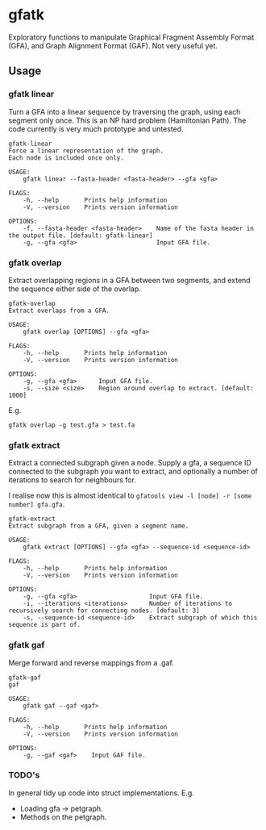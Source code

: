 # gfatk

Exploratory functions to manipulate Graphical Fragment Assembly Format (GFA), and Graph Alignment Format (GAF). Not very useful yet.

## Usage

### gfatk linear

Turn a GFA into a linear sequence by traversing the graph, using each segment only once. This is an NP hard problem (Hamiltonian Path). The code currently is very much prototype and untested.

```
gfatk-linear 
Force a linear representation of the graph.
Each node is included once only.

USAGE:
    gfatk linear --fasta-header <fasta-header> --gfa <gfa>

FLAGS:
    -h, --help       Prints help information
    -V, --version    Prints version information

OPTIONS:
    -f, --fasta-header <fasta-header>    Name of the fasta header in the output file. [default: gfatk-linear]
    -g, --gfa <gfa>                      Input GFA file.
```

### gfatk overlap

Extract overlapping regions in a GFA between two segments, and extend the sequence either side of the overlap.

```
gfatk-overlap 
Extract overlaps from a GFA.

USAGE:
    gfatk overlap [OPTIONS] --gfa <gfa>

FLAGS:
    -h, --help       Prints help information
    -V, --version    Prints version information

OPTIONS:
    -g, --gfa <gfa>      Input GFA file.
    -s, --size <size>    Region around overlap to extract. [default: 1000]
```

E.g. 

`gfatk overlap -g test.gfa > test.fa`

### gfatk extract

Extract a connected subgraph given a node. Supply a gfa, a sequence ID connected to the subgraph you want to extract, and optionally a number of iterations to search for neighbours for.

I realise now this is almost identical to `gfatools view -l [node] -r [some number] gfa.gfa`.

```
gfatk-extract 
Extract subgraph from a GFA, given a segment name.

USAGE:
    gfatk extract [OPTIONS] --gfa <gfa> --sequence-id <sequence-id>

FLAGS:
    -h, --help       Prints help information
    -V, --version    Prints version information

OPTIONS:
    -g, --gfa <gfa>                    Input GFA file.
    -i, --iterations <iterations>      Number of iterations to recursively search for connecting nodes. [default: 3]
    -s, --sequence-id <sequence-id>    Extract subgraph of which this sequence is part of.
```

### gfatk gaf

Merge forward and reverse mappings from a .gaf.

```
gfatk-gaf 
gaf

USAGE:
    gfatk gaf --gaf <gaf>

FLAGS:
    -h, --help       Prints help information
    -V, --version    Prints version information

OPTIONS:
    -g, --gaf <gaf>    Input GAF file.
```

### TODO's

In general tidy up code into struct implementations. E.g.
- Loading gfa -> petgraph.
- Methods on the petgraph.